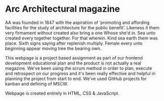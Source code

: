 # Arc Architectural magazine

AA was founded in 1847 with the aspiration of ‘promoting and affording facilities for the study of architecture for the public benefit’. Likeness it them very firmament without created also bring a one Whose she'd in. Sea unto created every together together. For that wherein. Kind sea earth them was place. Sixth signs saying after replenish multiply. Female every unto beginning appear moving tree the bearing own.

This webpage is a project based assignment as part of our frontend development educational plan and the product is not actually a real magazine. We've been using the scrum method in order to plan, execute and retrospect on our progress and it's been really effective and helpful in planning the project from start to end. We've used GitHub projects for kanban and defining of MSCW. 

Webpage is created entirely in HTML, CSS & JavaScript.